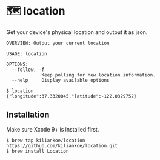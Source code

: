 # 🗺 location

Get your device's physical location and output it as json.

```
OVERVIEW: Output your current location

USAGE: location

OPTIONS:
  --follow, -f
             Keep polling for new location information.
  --help     Display available options
```

```
$ location
{"longitude":37.3320045,"latitude":-122.0329752}
```



## Installation

Make sure Xcode 9+ is installed first.

```
$ brew tap kiliankoe/location https://github.com/kiliankoe/location.git
$ brew install Location
```
